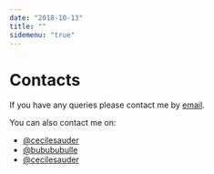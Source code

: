 ```yaml
---
date: "2018-10-13"
title: ""
sidemenu: "true"
---
```


# Contacts


If you have any queries please contact me by <a href="mailto:cecile.sauder@gmail.com">email</a>.

You can also contact me on:


<ul class="fa-ul">
  <li>
    <a href="https://twitter.com/cecilesauder" target="_blank"><i class="fa-brands fa-twitter" aria-hidden="true"></i>@cecilesauder</a>
  </li>
  <li>
    <a href="https://instagram.com/bubububulle" target="_blank"><i class="fa-brands fa-instagram"></i>@bubububulle</a>
  </li>
  <li>
    <a href="https://github.com/cecilesauder" target="_blank"><i class="fa-brands fa-github"></i>@cecilesauder</a>
  </li>
</ul>

